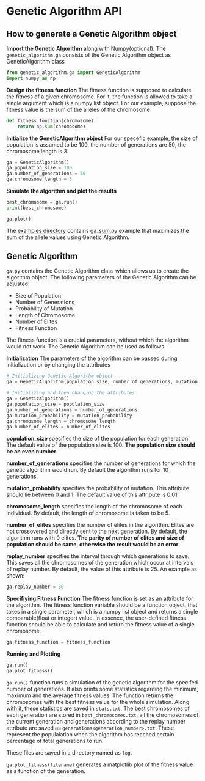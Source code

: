 # Genetic Algorithm API

## How to generate a Genetic Algorithm object

**Import the Genetic Algorithm** along with Numpy(optional). The `genetic_algorithm.ga` consists of the Genetic Algorithm object as GeneticAlgorithm class

```python
from genetic_algorithm.ga import GeneticAlgorithm
import numpy as np
```

**Design the fitness function** The fitness function is supposed to calculate the fitness of a given chromosome. For it, the function is allowed to take a single argument which is a numpy list object. For our example, suppose the fitness value is the sum of the alleles of the chromosome

```python
def fitness_function(chromosome):
	return np.sum(chromosome)
```

**Initialize the GeneticAlgorithm object** For our specefic example, the size of population is assumed to be 100, the number of generations are 50, the chromosome length is 3.

```python
ga = GeneticAlgorithm()
ga.population_size = 100
ga.number_of_generations = 50
ga.chromosome_length = 3
```

**Simulate the algorithm and plot the results**

```python
best_chromosome = ga.run()
print(best_chromosome)

ga.plot()
```

The [examples directory](./../examples) contains [ga_sum.py](./../examples/ga_sum.py) example that maximizes the sum of the allele values using Genetic Algorithm.

## Genetic Algorithm

`ga.py` contains the Genetic Algorithm class which allows us to create the algorithm object. The following parameters of the Genetic Algorithm can be adjusted:

- Size of Population
- Number of Generations
- Probability of Mutation
- Length of Chromosome
- Number of Elites
- Fitness Function

The fitness function is a crucial parameters, without which the algorithm would not work. The Genetic Algorithm can be used as follows

**Initialization** The parameters of the algorithm can be passed during initialization or by changing the attributes

```python
# Initializing Genetic Algorithm object
ga = GeneticAlgorithm(population_size, number_of_generations, mutation_probability, chromosome_length, number_of_elites)

# Initializing and then changing the attributes
ga = GeneticAlgorithm()
ga.population_size = population_size
ga.number_of_generations = number_of_generations
ga.mutation_probability = mutation_probability
ga.chromosome_length = chromosome_length
ga.number_of_elites = number_of_elites
```

**population_size** specifies the size of the population for each generation. The default value of the population size is 100. **The population size should be an even number**.

**number_of_generations** specifies the number of generations for which the genetic algorithm would run. By default the algorithm runs for 10 generations.

**mutation_probability** specifies the probability of mutation. This attribute should lie between 0 and 1. The default value of this attribute is 0.01

**chromosome_length** specifies the length of the chromosome of each individual. By default, the length of chromosome is taken to be 5.

**number_of_elites** specifies the number of elites in the algorithm. Elites are not crossovered and directly sent to the next generation. By default, the algorithm runs with 0 elites. **The parity of number of elites and size of population should be same, otherwise the result would be an error**.

**replay_number** specifies the interval through which generations to save. This saves all the chromosomes of the generation which occur at intervals of replay number. By default, the value of this attribute is 25. An example as shown:

```python
ga.replay_number = 30
```

**Specifiying Fitness Function** The fitness function is set as an attribute for the algorithm. The fitness function variable should be a function object, that takes in a single parameter, which is a numpy list object and returns a single comparable(float or integer) value. In essence, the user-defined fitness function should be able to calculate and return the fitness value of a single chromosome.

```python
ga.fitness_function = fitness_function
```

**Running and Plotting** 

```python
ga.run()
ga.plot_fitness()
```

`ga.run()` function runs a simulation of the genetic algorithm for the specifed number of generations. It also prints some statistics regarding the minimum, maximum and the average fitness values. The function returns the chromosomes with the best fitness value for the whole simulation. Along with it, these statistics are saved in `stats.txt`. The best chromosomes of each generation are stored in `best_chromosomes.txt`, all the chromosomes of the current generation and generations according to the replay number attribute are saved as `generations<generation_number>.txt`. These represent the populalation when the algorithm has reached certain percentage of total generations to run.

These files are saved in a directory named as `log`.

`ga.plot_fitness(filename)` generates a matplotlib plot of the fitness value as a function of the generation.
